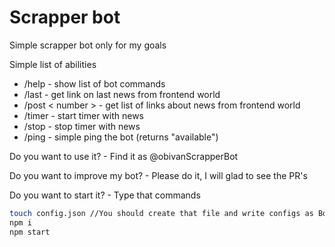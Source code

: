 # Scrapper bot

Simple scrapper bot only for my goals

Simple list of abilities

- /help - show list of bot commands
- /last - get link on last news from frontend world
- /post < number > - get list of links about news from frontend world
- /timer - start timer with news
- /stop - stop timer with news
- /ping - simple ping the bot (returns "available")

Do you want to use it? - Find it as @obivanScrapperBot

Do you want to improve my bot? - Please do it, I will glad to see the PR's

Do you want to start it? - Type that commands

```sh
touch config.json //You should create that file and write configs as BotConfig
npm i
npm start
```
